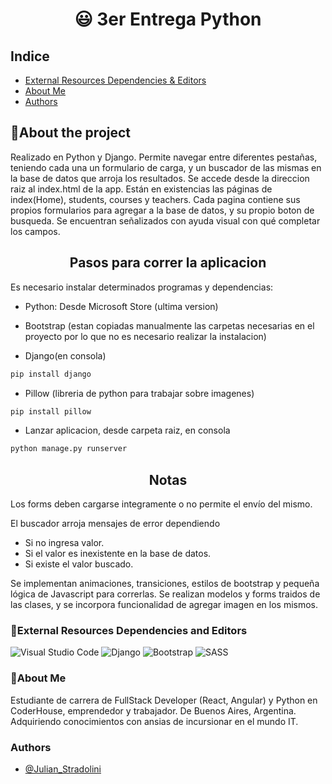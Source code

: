 <div align="center">

# :smiley: 3er Entrega Python

</div>

## Indice

- [External Resources Dependencies & Editors](#linkexternal-resources-dependencies-and-editors)
- [About Me](#rocketabout-me)
- [Authors](#authors)

## :rocket:About the project

Realizado en Python y Django. Permite navegar entre diferentes pestañas, teniendo cada una un formulario de carga, y un buscador de las mismas en la base de datos que arroja los resultados.
Se accede desde la direccion raiz al index.html de la app.
Están en existencias las páginas de index(Home), students, courses y teachers.
Cada pagina contiene sus propios formularios para agregar a la base de datos, y su propio boton de busqueda. Se encuentran señalizados con ayuda visual con qué completar los campos.

<div align="center">

## Pasos para correr la aplicacion

</div>

Es necesario instalar determinados programas y dependencias:

- Python: Desde Microsoft Store (ultima version)

- Bootstrap (estan copiadas manualmente las carpetas necesarias en el proyecto por lo que no es necesario realizar la instalacion)

- Django(en consola)

```bash
pip install django
```

- Pillow (libreria de python para trabajar sobre imagenes)

```bash
pip install pillow
```

- Lanzar aplicacion, desde carpeta raiz, en consola

```bash
python manage.py runserver
```

<div align="center">

## Notas

</div>

Los forms deben cargarse integramente o no permite el envío del mismo.

El buscador arroja mensajes de error dependiendo

- Si no ingresa valor.
- Si el valor es inexistente en la base de datos.
- Si existe el valor buscado.

Se implementan animaciones, transiciones, estilos de bootstrap y pequeña lógica de Javascript para correrlas.
Se realizan modelos y forms traidos de las clases, y se incorpora funcionalidad de agregar imagen en los mismos.

### :link:External Resources Dependencies and Editors

![Visual Studio Code](https://img.shields.io/badge/Visual%20Studio%20Code-0078d7.svg?style=for-the-badge&logo=visual-studio-code&logoColor=white)
![Django](https://img.shields.io/badge/django-%23092E20.svg?style=for-the-badge&logo=django&logoColor=white)
![Bootstrap](https://img.shields.io/badge/bootstrap-%238511FA.svg?style=for-the-badge&logo=bootstrap&logoColor=white)
![SASS](https://img.shields.io/badge/SASS-hotpink.svg?style=for-the-badge&logo=SASS&logoColor=white)

### :rocket:About Me

Estudiante de carrera de FullStack Developer (React, Angular) y Python en CoderHouse, emprendedor y trabajador. De Buenos Aires, Argentina. Adquiriendo conocimientos con ansias de incursionar en el mundo IT.

### Authors

- [@Julian_Stradolini](https://github.com/Julesarg)
